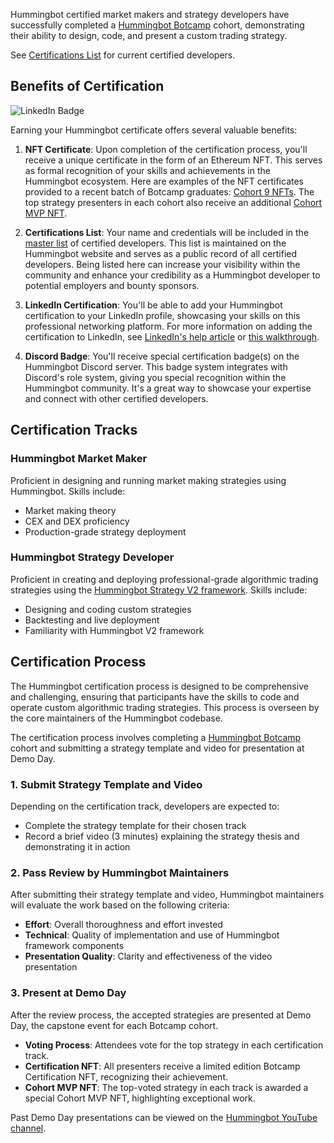 Hummingbot certified market makers and strategy developers have successfully completed a [Hummingbot Botcamp](https://www.botcamp.xyz) cohort, demonstrating their ability to design, code, and present a custom trading strategy.

See [Certifications List](list.md) for current certified developers.

## Benefits of Certification

![LinkedIn Badge](badge.png)

Earning your Hummingbot certificate offers several valuable benefits:

1. **NFT Certificate**:
   Upon completion of the certification process, you'll receive a unique certificate in the form of an Ethereum NFT. This serves as formal recognition of your skills and achievements in the Hummingbot ecosystem. Here are examples of the NFT certificates provided to a recent batch of Botcamp graduates: [Cohort 9 NFTs](https://opensea.io/assets/ethereum/0x59072271620d3528cb6d7565158b11492b25a4e5/2). The top strategy presenters in each cohort also receive an additional [Cohort MVP NFT](https://opensea.io/assets/ethereum/0x59072271620d3528cb6d7565158b11492b25a4e5/2).

2. **Certifications List**: 
   Your name and credentials will be included in the [master list](list.md) of certified developers. This list is maintained on the Hummingbot website and serves as a public record of all certified developers. Being listed here can increase your visibility within the community and enhance your credibility as a Hummingbot developer to potential employers and bounty sponsors.

3. **LinkedIn Certification**: 
   You'll be able to add your Hummingbot certification to your LinkedIn profile, showcasing your skills on this professional networking platform. For more information on adding the certification to LinkedIn, see [LinkedIn's help article](https://www.linkedin.com/help/linkedin/answer/a567169) or [this walkthrough](https://www.linkedin.com/pulse/how-add-certification-linkedin-step-by-step-maia-digital-ltd/).

4. **Discord Badge**: 
   You'll receive special certification badge(s) on the Hummingbot Discord server. This badge system integrates with Discord's role system, giving you special recognition within the Hummingbot community. It's a great way to showcase your expertise and connect with other certified developers.

## Certification Tracks

### Hummingbot Market Maker

Proficient in designing and running market making strategies using Hummingbot. Skills include:

- Market making theory
- CEX and DEX proficiency
- Production-grade strategy deployment

### Hummingbot Strategy Developer

Proficient in creating and deploying professional-grade algorithmic trading strategies using the [Hummingbot Strategy V2 framework](/v2-strategies). Skills include:

- Designing and coding custom strategies
- Backtesting and live deployment
- Familiarity with Hummingbot V2 framework

## Certification Process

The Hummingbot certification process is designed to be comprehensive and challenging, ensuring that participants have the skills to code and operate custom algorithmic trading strategies. This process is overseen by the core maintainers of the Hummingbot codebase.

The certification process involves completing a [Hummingbot Botcamp](https://www.botcamp.xyz) cohort and submitting a strategy template and video for presentation at Demo Day.

### 1. Submit Strategy Template and Video

Depending on the certification track, developers are expected to:

- Complete the strategy template for their chosen track
- Record a brief video (3 minutes) explaining the strategy thesis and demonstrating it in action

### 2. Pass Review by Hummingbot Maintainers

After submitting their strategy template and video, Hummingbot maintainers will evaluate the work based on the following criteria:

- **Effort**: Overall thoroughness and effort invested
- **Technical**: Quality of implementation and use of Hummingbot framework components
- **Presentation Quality**: Clarity and effectiveness of the video presentation

### 3. Present at Demo Day

After the review process, the accepted strategies are presented at Demo Day, the capstone event for each Botcamp cohort.

- **Voting Process**: Attendees vote for the top strategy in each certification track.
- **Certification NFT**: All presenters receive a limited edition Botcamp Certification NFT, recognizing their achievement.
- **Cohort MVP NFT**: The top-voted strategy in each track is awarded a special Cohort MVP NFT, highlighting exceptional work.

Past Demo Day presentations can be viewed on the [Hummingbot YouTube channel](https://www.youtube.com/watch?v=TAulqoSenmk&list=PLDwlNkL_4MMctOkqVHECwqw0rP885FzMy&index=1).

